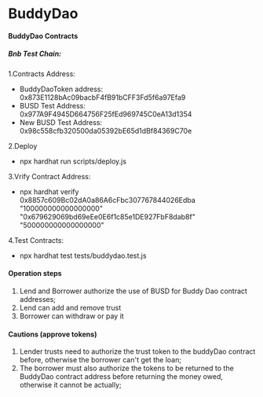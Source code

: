 # BuddyDao

#### BuddyDao Contracts

##### Bnb  Test Chain:
1.Contracts Address:  
 - BuddyDaoToken address: 0x873E1128bAc09bacbF4fB91bCFF3Fd5f6a97Efa9
 - BUSD Test Address: 0x977A9F4945D664756F25fEd969745C0eA13d1354
 - New BUSD Test Address: 0x98c558cfb320500da05392bE65d1dBf84369C70e

2.Deploy 
 - npx hardhat run scripts/deploy.js  

3.Vrify Contract Address:
 - npx hardhat verify 0x8857c609Bc02dA0a86A6cFbc307767844026Edba "100000000000000000" "0x679629069bd69eEe0E6f1c85e1DE927FbF8dab8f" "500000000000000000"

4.Test Contracts:
 - npx hardhat test tests/buddydao.test.js


#### Operation steps
1. Lend and Borrower authorize the use of BUSD for Buddy Dao contract addresses;
2. Lend can add and remove trust
3. Borrower can withdraw or pay it


#### Cautions (approve tokens)
1. Lender trusts need to authorize the trust token to the buddyDao contract before, otherwise the borrower can't get the loan;
2. The borrower must also authorize the tokens to be returned to the BuddyDao contract address before returning the money owed, otherwise it cannot be actually;